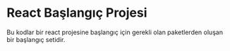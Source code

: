 # React Başlangıç Projesi

Bu kodlar bir react projesine başlangıç için gerekli olan paketlerden oluşan bir başlangıç setidir.
